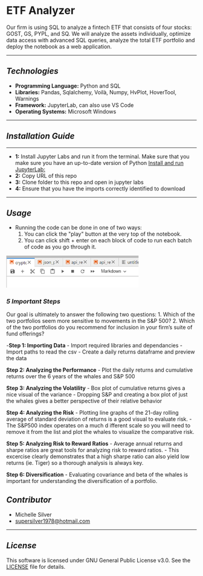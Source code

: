 # ETF Analyzer

Our firm is using SQL to analyze a fintech ETF that consists of four stocks: GOST, GS, PYPL, and SQ. We will analyze the assets individually, optimize data access with advanced SQL queries, analyze the total ETF portfolio and deploy the notebook as a web application.

---

## *Technologies*

- **Programming Language:** Python and SQL
- **Libraries:** Pandas, Sqlalchemy, Voilà, Numpy, HvPlot, HoverTool, Warnings
- **Framework:** JupyterLab, can also use VS Code
- **Operating Systems:** Microsoft Windows

---

## *Installation Guide*

****
- **1:** Install Jupyter Labs and run it from the terminal. Make sure that you make sure you have an up-to-date version of Python
 [Install and run JupyterLab:](https://jupyter.org/install)
- **2:** Copy URL of this repo
- **3:** Clone folder to this repo and open in jupyter labs
- **4:** Ensure that you have the imports correctly identified to download

---

## *Usage*

- Running the code can be done in one of two ways:
    1. You can click the "play" button at the very top of the notebook.
    2. You can click shift + enter on each block of code to run each batch of code as you go through it. 
<img width="350" alt="run preview" src=https://github.com/supersilver1978/bitcoin_arbitrage/blob/main/Resources/run.png>

  ### *5 Important Steps*
  Our goal is ultimately to answer the following two questions:
    1. Which of the two portfolios seem more sensitive to movements in the S&P 500?
    2. Which of the two portfolios do you recommend for inclusion in your firm’s suite of fund offerings?
  
  -**Step 1: Importing Data** 
      - Import required libraries and dependancies
      - Import paths to read the csv
      - Create a daily returns dataframe and preview the data
      
  **Step 2: Analyzing the Performance** 
      - Plot the daily returns and cumulative returns over the 6 years of the whales and S&P 500

  **Step 3: Analyzing the Volatility** 
      - Box plot of cumulative returns gives a nice visual of the variance
      - Dropping S&P and creating a box plot of just the whales gives a better perspective of their relative behavior      

  **Step 4: Analyzing the Risk** 
      - Plotting line graphs of the 21-day rolling average of standard deviation of returns is a good visual to evaluate risk.
      - The S&P500 index operates on a much d
      ifferent scale so you will need to remove it from the list and plot the whales to visualize the comparative risk.
    
  **Step 5: Analyzing Risk to Reward Ratios** 
      - Average annual returns and sharpe ratios are great tools for analyzing risk to reward ratios. 
      - This excercise clearly demonstrates that a high sharpe ratio can also yield low returns (ie. Tiger) so a thorough analysis is always key.
      
**Step 6: Diversification** 
      - Evaluating covariance and beta of the whales is important for understanding the diversification of a portfolio.
    
    
## *Contributor*

- Michelle Silver
- supersilver1978@hotmail.com

---

## *License*

This software is licensed under GNU General Public License v3.0. See the [LICENSE](https://github.com/djohnst914/Loan_Qualifier_New_Feature/blob/main/LICENSE) file for details. 

